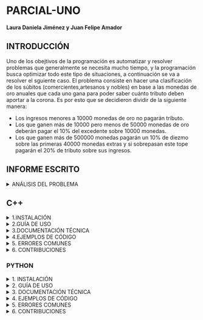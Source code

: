 # PARCIAL-UNO
**Laura Daniela Jiménez y Juan Felipe Amador**
## INTRODUCCIÓN
Uno de los obejtivos de la programación es automatizar y resolver problemas que generalmente se necesita mucho tiempo, y la programación busca optimizar todo este tipo de situaciones, a continuación se va a resolver el sguiente caso.
El problema consiste en hacer una clasificación de los súbitos (comercientes,artesanos y nobles) en base a las monedas de oro anuales que cada uno gana para poder saber cuánto tributo deben aportar a la corona. Es por esto que se decidieron dividir de la siguiente manera:
  - Los ingresos menores a 10000 monedas de oro no pagarán tributo.
  - Los que ganen más de 10000 pero menos de 50000 monedas de oro deberán pagar el 10% del excedente sobre 10000 monedas.
  - Los que ganen más de 500000 monedas pagarán un 10% de diezmo sobre las primeras 40000 monedas extras y si sobrepasan este tope pagarán el 20% de tributo sobre sus ingresos.
## INFORME ESCRITO
<details>
<summary> ANÁLISIS DEL PROBLEMA </summary>  
<p>  <b>1.1 Descripción del problema</b> 

Los requisitos psrs que el código cumpla con las condiciones dadas, es que cada variable tiene que ser entera, se necesita trabajar con el modelo estándar tanto de Python como de C++, para que se puedan trabajar los bloques de comparación, las operaciones aritméticas, las estructuras de selección y loops, aparte de esto se necesita un compilador o acceso a internet para realizar y ejecutar el código.

Los bloques de comparación se usan para poder establecer condiciones por medio de comparativos viendo si es mayor, menor o igual (con sus conbinaciones), las operaciones aritméticas se usan para cambiar el valor de una variable según un proceso de operaciones necesarias, por su parte las estructuras de selección se usan para que el sistema haga ciertos procesos dependiendo de alguna condición incial y por último se usan los loops para realizar tareas indefinidamente hasta que se cumpla alguna condición y se termine.

Las entradas y salidas del ejercicio son dos, las primera y única es el ingreso de súbdito (respresentado en monedas de oro), la salida del programa es el valor del tributo a pagar con dos decimales (representado en monedas de oro).

El proceso a realizar es según el valor de entrada en el sistema, este debe sacar el porcentaje asignado por el rey y dependiendo el caso mirar por medio de comparaciones y restas el excedente sobre la cantidad de monedas base de cada caso para poder sacar el valor del tributo.

<b>1.2 Justificación de la solución</b>

Primero, el problema se divide en 3 partes:

1.2.1 Las personas que ganan 10.000 monedas de oro o menos: No pagan tributo

1.2.2 Las personas que ganan 10.001 monedas de oro hasta 50.000: Pagan un 10% del exceso de 10.000 monedas, es decir, si una persona gana 40.000 se le restan 10.000 monedas y se le cobra un 10% de sus 30.000 monedas restantes.
1.2.3 Las personas que ganan más de 50.000 monedas: Pagan un 10% de sus primeras 40.000 monedas, y pagan un 20% de sus ganancias restantes.
Siguiente paso: Usar condicionales (if, elif y else) para separar cada una de las partes del problema:
- El “if” se usa para separar a las personas que ganen 10.000 monedas o menos
- En python la condicional “elif” se usa para separar a las personas que ganan 10.001 monedas de oro a 50.000
- Y la condicional “else” se usa para separar a las personas que ganan más de 50.000 monedas de oro.
- Aparte se utilizó un ciclo WHILE para asegurar que el resultado ingresado sea el correcto.

Después se hacen los cálculos necesarios dependiendo de las monedas de oro que ingrese el usuario.

- Si el usuario ingresa un valor menor a 10.001 prácticamente no hay cálculo, el sistema solo imprime que el valor a pagar es de 0.
- Si el usuario ingresa un valor entre 10.001 a 50.000, se restan 10.000 monedas al valor total y al resultado de la resta se le multiplica por 0.10
- Si el usuario ingresa un valor mayor a 50.000, las primeras 40.000 monedas se multiplican por 0.10, es decir para los valores entre 50.000 y 90.000 monedas
- Si supera este tope el valor del diezmo será del 20% sobre sus ingresos.
Finalmente se da el resultado final de las monedas de oro a pagar.

<b> 1.3 Justificación de las estructuras de datos y algoritmos seleccionados.</b>

La estructura de datos “int” es para evaluar valores enteros, y se usa ya que las monedas se miden únicamente por enteros (no existe ¼ de moneda por ejemplo)

Condicionales

El loop "While"que se usa para verificar la información ingresada y evitar que el sistematermine si el valor no es correcto.
La condicional “if” se usa para separar un grupo de valores de otros, en este caso la condicional evalúa únicamente los valores menores o iguales a 10.000.
La condicional “elif” evalúa únicamente los casos donde el valor es mayor a 10.000 y menor a 50.000.
Por último la condicional “else” evalúa todos los demás casos, siendo este apoyados por if anidados.

<b> 1.4 Comparación con posibles soluciones alternativas y razones de la elección final. </b>

Hay múltiples soluciones para este ejercicio, las cuales son:

- Cadena de If: Normalmente se usan muchas condicionales if cuando más de un caso puede ser verdadero, pero en el caso de este problema, solo puede ser verdadera una de las 3 opciones por lo que es más recomendable usar if, elif y else.

- Función: La función “def” normalmente se usa cuando el usuario va a insertar una lista de valores, mientras que en este ejercicio no es necesario insertar múltiples valores.

- Match case: La función match case no suele ser recomendada en cuanto a evaluar rangos de valores, es más útil cuando se evalúan valores exactos.
Se opto por la cadena de IF puesto que es una herramienta versatil que nos permitia solucionar el problema, aparte que es una función que se conoce el método de implementación.

</p>
</details>
<h2>C++ </h2>
<details>
 <summary>1.INSTALACIÓN </summary>  
<p> 
 <b>Windows</b>
 
 - Se abre un editor de textos</li>
 Para todos los sistemas sirve Visual Studio Code, que se instala buscandolo en el navegador preferido.
 
 1. En Visual Studio Code, se abre el VS Code
 
  2. Seleccione el ícono de la vista Extensiones en la barra de Actividad o utilice el atajo de teclado ( Ctrl+Shift+X ).
    
  3. Buscar 'C++'
     
  4. Seleccione Instalar
     
- Se guarda el archivo
  
-Se guarda con la extensión "nombre_del_archivo".cpp
  
- Se instala el compilador

1. Descargue usando este enlace directo al instalador de MinGW 
Ejecute el instalador y siga los pasos del asistente de instalación. Tenga en cuenta que MSYS2 requiere Windows 8.1 de 64 bits o una versión más reciente.

2. En el asistente, elija la carpeta de instalación que desee. Registre este directorio para más adelante. En la mayoría de los casos, el directorio recomendado es aceptable. Lo mismo se aplica cuando llega al paso de configuración de accesos directos del menú de inicio. Cuando haya terminado, asegúrese de que la casilla Ejecutar MSYS2 ahora esté marcada y seleccione Finalizar . Se abrirá automáticamente una ventana de terminal MSYS2.

3. En esta terminal, instale la cadena de herramientas MinGW-w64 ejecutando el siguiente comando:
- pacman -S --needed base-devel mingw-w64-ucrt-x86_64-toolchain
4. Se mostrará una lista de paquetes disponibles.
-Instalador MYSS2
5. Acepte el número predeterminado de paquetes en el "toolchain" grupo presionando Enter .
Ingrese "Y" cuando se le pregunte si desea continuar con la instalación.
6. Agregue la ruta de su bincarpeta MinGW-w64 a la "PATH" variable de entorno de Windows siguiendo estos pasos:
7. En la barra de búsqueda de Windows, escriba "Configuración" para abrir la Configuración de Windows.
Busque Editar variables de entorno para su cuenta .
En "user variables", seleccione la "Path" variable y luego seleccione Editar .
8. Seleccione "New" y agregue a la lista la carpeta de destino MinGW-w64 que registró durante el proceso de instalación. Si seleccionó los pasos de instalación predeterminados, la ruta es: C:\msys64\ucrt64\bin.
9. Seleccione "Aceptar" y, a continuación, seleccione "Aceptar" nuevamente en la ventana "Variables" de entorno "PATH" para actualizar la variable de entorno.
10. Debe volver a abrir todas las ventanas de la consola para que la
  -"PATH" variable de entorno actualizada esté disponible.
Verifique que sus herramientas MinGW-w64 estén correctamente instaladas y disponibles, abra un nuevo Prompt del sistema y escriba:
gcc --version

g++ --version

gdb --version

**MacOS**
Para mayor comodidad configuraremos el inicio del programa por medio del comando “code, para ello primero abriremos VS Code y usaremos el siguiente conjunto de teclas (Cmd+Shift+P) con la finalidad de abrir la paleta de comandos, y por último escribiremos “Shell Command: Install ‘code’ Command in PATH” y seleccionar la opción que te sale en la lista (al finalizar este proceso se pedirá la contraseña de administrador por seguridad).

Para confirmar la instalación del comando code, abriremos la terminal y escribiremos el siguiente comando

“code --version”

Llegando a ver la versión de VS Code instalada 

Para poder usar C++ en MacOS por medio de VS Code necesitaremos instalar las extensiones necesarias, para esto descargaremos Xcode por medio del siguiente comando


“xcode-select -install”


siendo necesario por tener el compilador de C, una vez descargado el programa abriremos la terminal y escribiremos lo siguiente



“xcode-select -install”



Una vez hecho esto deberá aparecer en la terminal lo siguiente

Apple clang version 11.0.3 (clang-1103.0.32.59)
Target: x86_64-apple-darwin20.2.0
Thread model: posix
InstalledDir: /Library/Developer/CommandLineTools/usr/bin


Para confirmer la correcta instalación de Xcode usaremos el código “clang --version” teniendo que aparecer la misma información que nos brindaron anteriormente (para MacOS, el compilador “g++” lo interpreta como “Clang ++”, lo que explica el uso de este último comando)


Luego abriremos VS Code y descargaremos los complementos 

 
“C/C++ (Microsoft)”, “C/C++ Extension Pack (Microsoft)”, “C/C++ Compiler (danielpinto8zz6)”


Esta descarga se hará mediante el VS Code buscando la extensión “C/C++” y la instalaremos, siendo que, finalmente el programa estará listo para ser utilizado, una vez terminado el código deseado, lo guardaremos como un archivo “.cpp”, para compilar el archivo creado activaremos desde VS Code la terminal integrada al mismo, esto se hará con la combinación de teclas (Ctrl+ la tecla del acento grave, la que generalmente esta a la izquierda del 1), una vez abierta la terminal usaremos el siguiente código 

“g++ Archivo.cpp -Wall -std=c++20”

Este codigo generara un archivo “.out” que podremos encontrar en el gestor de archivos, ya por último escribiremos en la terminal 

“./Archivo.out”

Donde esta será el enrutamiento del archivo “.out”, ejecutándose el código hecho previamente.

**Linux**
Para poder usar visual code estudio en Linux, primero se necesita descargar la extensión y librerías de este, la instalación de estos repositorios cambia según la versión de linux que se maneje teniendo como principales las siguientes dos:

- Ubuntu/Debian: para la instalación en debian se debe ir a la página web (https://code.visualstudio.com/) y descargar la extensión “.deb”, luego de eso se abrirá la consola y se ejecutara el siguiente comando 

“sudo apt install <ruta del .deb>” 

El cual instalará el programa mediante la previa instalación del extensible proveniente del navegador web.
Luego se escribirá en la consola

“echo "code code/add-microsoft-repo boolean true" | sudo debconf-set-selections”

Lo cual descargará automáticamente los repositorios necesarios para la aplicación, en caso de querer descargarlos manualmente se utilizará el siguiente comando para instalarlos

“sudo apt-get install wget gpg
wget -qO- https://packages.microsoft.com/keys/microsoft.asc | gpg --dearmor > packages.microsoft.gpg
sudo install -D -o root -g root -m 644 packages.microsoft.gpg /etc/apt/keyrings/packages.microsoft.gpg
echo "deb [arch=amd64,arm64,armhf signed-by=/etc/apt/keyrings/packages.microsoft.gpg] https://packages.microsoft.com/repos/code stable main" |sudo tee /etc/apt/sources.list.d/vscode.list > /dev/null
rm -f packages.microsoft.gpg”

una vez finalizado este proceso se deben actualizar los repositorios en caso de alguna                    incompatibilidad, esto mediante el siguiente comando
“sudo apt install apt-transport-https
sudo apt update
sudo apt install code # or code-insiders”

Lo cual terminara la instalación completa del programa y el posible uso inmediato de este.

Distribuciones con gestor de paquetes RPM:  para este tipo de distribuciones se debe abrir la consola y escribir lo siguiente:
“sudo rpm --import https://packages.microsoft.com/keys/microsoft.asc
echo -e "[code]\nname=Visual Studio Code\nbaseurl=https://packages.microsoft.com/yumrepos/vscode\nenabled=1\nautorefresh=1\ntype=rpm-md\ngpgcheck=1\ngpgkey=https://packages.microsoft.com/keys/microsoft.asc" |sudo tee /etc/zypp/repos.d/vscode.repo > /dev/null”

Este comando permite ver la ruta que tomara la consola para instalar los paquetes y librerías   necesarias para ejecutar Visual Studio Code, luego de eso se escribirá en la consola
“sudo zypper install code”
Lo cual terminara con la instalación del programa, siendo posible ejecutarlo una vez terminada la instalación.

¿Cómo compilar en Linux?
Para poder compilar VS code (Visual Studio code) en Linux, primero debemos ejecutar el programa y seleccionar las extensiones, mediante la combinación de teclas (Ctrl+Shift+X) luego se buscará C++ y se instalará la respectiva extensión, una vez instalada se usará el compilador g++ para escribir el código deseado. Para ello abriremos la consola y escribiremos 

“gcc -v”
En caso de no tener instalado el compilador necesitado, lo podemos instalar desde la consola mediante el siguiente comando

“sudo apt-get update”

El cual actualizara todos los paquetes requeridos o instalados en y por el sistema, después instalaremos compiladores GNU mediante

“sudo apt-get install build-essential gdb”
Este proceso sirve en distribuciones derivadas de Ubuntu/Debian, en caso de utilizar distribuciones RPM como OpenSuse se utilizarán los siguientes comandos serán utilizados para la instalación de los compiladores.

- (Actualización del sistema):

“sudo zypper refresco
actualización de sudo zypper”

- (Habilitar los repositorios OSS para la correcta instalación de g++)

“sudo zypper addrepo http://descargar.opensuse.org/distribución/salto/15.6/repo/oss/ oss”

- (Buscar los paquetes GCC disponibles)

“zypper buscar gcc”

- (instalar los paquetes GCC)

“sudo zypper instalar gcc”

- (instalar los paquetes gcc-c++, estos solo son necesarios para la compilación de programas en C++)

“sudo zypper instalar gcc-c++”

Ya instalado todo lo necesario para programar mediante VS code con el lenguaje C++ y una vez terminado el código que se requiera se deberá guardar el mismo con la extensión “.cpp” ya hecho esto en el propio programa se seleccionara el botón “run C/C++ file” ubicado en la flecha ubicada en la esquina superior derecha de la pantalla junto a los iconos de cerrar y minimizar, por último escogeremos “g++ build and debug active file” en la lista de los compiladores detectados que nos muestre, ya una vez se termine este proceso se ejecutara el código realizado (no será necesario realizar estos últimos dos pasos cada vez que se abra el programa, esto solo es aplicable por cada código realizado).

 
</p>
</details>
<details>
 <summary>2.GUÍA DE USO</summary>  
<p> Se puede interactuar con el por medio de Visual Studio Code con los pasos anteriormente descritos,C++ es un lenguaje de programación compilado, multiparadigma, de tipo imperativo lo que significa que se conoce n cada paso del programa su estado, y esto se da por el valor de las variables usadas, aparte que se puede altearar el programa a través de diversas sentencias, este tiene una programación genérica y funcional.
Algunos ejemplos de uso son:
  
  - Calculadora aritmética de enteros
  
  - Simulación de la multiplicación entera hardware
  
  - Cálculo de la raíz cuadrada mediante el método de bisección
  
  - Mínimo de un vector de enteros
  
  - Invertir el orden de los elementos de un vector
  
  - Insertar un valor o un vector en otro vector manteniendo intacto el original
  
<b>Descripción general de las API de C/C++</b>

  Las API son mecanismos que permiten a dos componentes de software comunicarse entre sí mediante un conjunto de definiciones y protocolos.Las API de C++ son:
  
 -API de C++ de Clinfo: Permite obtener información de estado sobre un clúster de PowerHA SystemMirror for AIX. 

 - API de C/C++ de IBM: Permite acceder a los recursos de IBM i. 

 - API de Helix C/C++: Permite crear aplicaciones que interactúen con Helix Core Server. 

 - API de C++ del programa de arranque: Permite llamar a la API de programa de arranque. 

 - API de C++ de Unreal Engine: Permite explorar las clases y funciones de Engine. 

 - API C++ moderna de RTI Connext: Permite distribuir datos críticos en tiempo real entre dispositivos o nodos. 

 - API de C++ de PyTorch: Amplía la clase ATen Tensor con capacidades relacionadas con la diferenciación automática. 

</p>
</details>
<details>
 <summary> 3.DOCUMENTACIÓN TÉCNICA </summary>  
<p> <b>IOSTREAM</b>
  
C++ proporciona estos recursos básicos a través de la biblioteca de entrada/salida iostream. Esta biblioteca forma parte de la biblioteca estándar de C++.

Para informar al compilador de que deseamos utilizar alguna de las funcionalidades de la biblioteca iostream, es necesario incluir su archivo de cabecera (header file) asociado, típicamente al principio del archivo:

#include <iostream>

  <b>Variables</b>
  
  Los diferentes valores que puede tomar una variable (enteros, reales, caracteres ) que puede manejar un lenguaje se agrupan en tipos. 
  
- bool: para representar valores booleanos, es decir, cierto o falso.
- int: para representar valores enteros.
- double: para valores reales.
- float: para valores reales con pripridad a la parte decimal.
- char: para caracteres.
- string: para cadenas de caracteres.
<b>Variables globales </b>
Son las variables que son conocidas por todo el código
Ej: std::cin (entrada) y std::cout (salida)
<b>Variables locales</b>
Las variables locales son accesibles desde su declaración hasta el final del bloque de código del bloque en el que han sido declaradas.
Los bloques se determinan por {...}
<b>Operadores y sentencias</b>

Un operador es un símbolo que determina la operación a realizar sobre los operandos (variables) a los que afecta de alguna manera. Algunos de ellos son:
- suma (+)
- resta (-)
- multiplicación (*)
- división (/)
- modulo (%)
Una sentencia es un conjunto de expresiones que permiten ejecutar una determinada acción. Alguna de ellas son:
- y (&&)
- o (||)
- no (!) 
- igual (==)
- mayor (<)
- menor (>)
  
<b>Operadores incremento y decremento</b>

Son operadores unarios, es decir, actúan sobre un único operando:

- ++x: operador preincremento, cuando precede al operando
- x++: operador postincremento, cuando sucede al operando
- --x: operador predecremento, cuando precede al operando
- x--: operador postdecremento, cuando sucede al operando
  
<b>Estructuras condicionales</b>

Una sentencia condicional realiza un conjunto u otro de sentencias dependiendo del cumplimiento o no de una determinada condición.

En C++ podemos distinguir diferentes tipos:

- Simple: if
- Ampliada: if - else
- Anidada: if – else if - … - else
- Multisalida: switch (Esta es epecial poqre solo sirve para igualdades y se recomienda maximo para 5 opciones)

<b>Estructuras iterativas</b>

Las sentencias repetitivas o iterativas permiten repetir una secuencia de instrucciones en tanto no deje de cumplirse una condición.
En C++ disponemos de tres variantes de bucles:

- Bucle: while
  Un bucle while tiene asociado un bloque de sentencias que se ejecutarán secuencialmente mientras la condición de entrada al bucle sea cierta.
- Bucle: do - while
  Un bucle do - while la evalúa al final del bucle, lo implica que el bucle se ejecutará al menos una vez
- Bucle: for está concebido fundamentalmente para ejecutar sus sentencias asociadas un número fijo de veces.
  
</p>
</details>
<details>
<summary>4.EJEMPLOS DE CÓDIGO</summary>  
<p> - <b>Primer ejemplo: </b>
En este se ve el uso del tipo de variables y los operadoes aritméticos para calcular el área de un circulo.

```cpp
  #include <iostream>

using namespace std;

int main ()
{
    cout<< "PROGRAMACION AREA DE UN CIRCULO" <<endl;
    
    float radio; 
   float PI=3.1416;
    
    cout<< "Digite el valor del radio "<< endl;
    cin>>radio;
  
    system("cls");
     
    cout<< "CIRCULO" <<endl<<endl;
    cout<<"Perimetro:  "<<radio*PI <<endl<<endl;
    
    cout<<"Gracias por digitar su informacion"<<endl<<endl;
    cout<<"Hecho por Laura Jimenez M."<<endl<<endl;
    
    
    system("pause");
    return EXIT_SUCCESS;
}
    
```
- <b>Segundo ejemplo: </b>
En este ejemplo se usa el while para un programa para ingreso de zapatos, el while se usa para repetir el proceso de datos de referencia del zapato.
```cpp
#include <iostream>
using namespace std;

int main ()
{
  int referencia_del_zapato;
  char descripcion_del_zapato[100],respuesta;
  int talla,costo;
  
  cout << "*************************************" << endl;
  cout << "ADMISNISTRACION DE VENTA DE ZAPATOS" << endl;
   cout << "*************************************" << endl;
  cout << "QUIERE INGRESAR UN ZAPATO AL PROGRAMA S/N: "<<endl;
  cin>>respuesta;
  while(respuesta=='S')
  {
      cout << "Digite la referencia del zapato..." << endl;
  cin >> referencia_del_zapato;
  cin.ignore (256, '\n');
  cout << "Digite la descripcion del zapato..." << endl;
  cin.getline (descripcion_del_zapato, 100);
  cout << "Digite la talla del zapato..." << endl;
  cin >> talla;
  cout << "QUIERE INGRESAR OTRO ZAPATO AL PROGRAMA S/N: " <<endl;
  cin>>respuesta;
  }
   cout << "*************************************" << endl;
  cout << "GRACIAS POR DIGITAR" << endl;
  cout << "HECHO POR LAURA JIMENEZ M" << endl;
 cout << "*************************************" << endl;
  system ("pause");
  return EXIT_SUCCESS;
 
}

```
- <b>Tercer ejemplo: </b>
En este ejemplo se usa el IF y el SWITCH para clasificar las utilidades que pueden los zapatos, por otra parte este ejercicio se ven el uso de diversos tipos de variables y de operaciones.
```cpp
#include <iostream>
using namespace std;

int main ()
{
  int referencia_del_zapato;
  char descripcion_del_zapato[100];
  int talla;
  char disponibilidad;
  int SW,costo, utilidad;
  int precio_venta;
  int cantidad_de_zapatos;

 cout << "*************************************" << endl;
  cout << "ADMISNISTRACION DE VENTA DE ZAPATOS" << endl;
   cout << "*************************************" << endl;
  cout << "Digite la referencia del zapato..." << endl;
  cin >> referencia_del_zapato;
  cin.ignore (256, '\n');
  cout << "Digite la descripcion del zapato..." << endl;
  cin.getline (descripcion_del_zapato, 100);
  cout << "Digite la talla del zapato..." << endl;
  cin >> talla;
  cout << "Digite S o N segun la disponibilidad del zapato..." << endl <<
    endl;
  cin >> disponibilidad;
  cout << "Digite la cantidad de zapatos que estan disponibles..." << endl;
  cin >> cantidad_de_zapatos;
  cout << "Digite el costo del zapato por unidad..." << endl;
  cin >> costo;
  cout << "Digite el precio de venta del zapato por unidad..." << endl;
  cin >> precio_venta;
  
  system ("cls");
 cout << "*************************************" << endl;
 cout << "LOS DATOS REGISTRADOS SON LOS SIGUIENTES" << endl<<endl;
 
  cout << "La referencia del zapato es:" << referencia_del_zapato << endl;
  cout << "La descripcion del zapato es:" << descripcion_del_zapato << endl;
  cout << "La talla del zapato es:" << talla << endl;
  cout << "La disponibilidad del zapato es:" << disponibilidad << endl;
  cout << "La cantidad de zapatos son:" << cantidad_de_zapatos << endl;
  cout << "El costo del zapato por unidad es:" << costo << endl;
  if(costo<=30000){SW=0;}

     if(costo>30000&&costo<=60000){SW=1;}
   
     else if(costo>60000){SW=2;}
    
     switch(SW)
     {
         case 0:
          cout<<"TIPO: A"<<endl;
         cout << "Porcentaje de utilidad del 50%" <<endl;
         break;
         case 1:
         cout<<"TIPO: B"<<endl;
         cout << "Porcentaje de utilidad del 40%" <<endl;
          break;
          case 2:
          cout<<"TIPO: C"<<endl;
         cout << "Porcentaje de utilidad del 30%" <<endl;
         break;
         
     }
 
  cout << "El costo total de "<<cantidad_de_zapatos << "  zapatos es:" << cantidad_de_zapatos*costo << endl;
  cout << "El precio de venta del zapato por unidad es:" << precio_venta << endl;
   cout << "El precio total de  "<<cantidad_de_zapatos <<"  zapatos es:" << cantidad_de_zapatos*precio_venta << endl;
 utilidad=precio_venta -costo;
 cout << "La utilidad por unidad:" << utilidad << endl;
  cout << "La utilidad total:" << utilidad*cantidad_de_zapatos << endl;
  
  cout << "*************************************" << endl;
  cout << "GRACIAS POR DIGITAR" << endl;
  cout << "HECHO POR LAURA JIMENEZ M" << endl;
 cout << "*************************************" << endl;
  system ("pause");
  return EXIT_SUCCESS;
 
}

```
</p>
</details>
  <details>
<summary> 5. ERRORES COMUNES </summary>
<p> 
- <b>Falta  ; o falta de {...} </b>
  
   ```cpp
#include <iostream>
#include <string>
float a;
float b // NO SE CERRO CON PUNTO Y COMA
int main()
{
	printf("\nDigame cual es el precio base del articulo\n");
	std::cin>>a;
	printf("\nDigame cual es el descuento que tiene el articulo\n");
	std::cin>>b;
printf("\nEl valor final del articulo es\n");
b*=a;
b/=100;
a-=b;
std::cout <<a;

	return 0;
// NO se cerro el int main con corchete
```
- <b>No romper la estructura switch con break </b>
```cpp
#include <iostream>
#include <string>
using namespace std;
int a;
int main ()
{
cout << "Deme un número";
cin >> a;
switch (a) {
case 1:
cout << "El número es uno";
// No se puso el break;
case 2:
cout << "El número es dos";
defaul:
cout << "El número es << a ;
}
}
```
- <b> Poner valores de entrada difrenets a los de la variable declarada </b>
```cpp
#include <iostream>
#include <string>
int a;
float b;
bool c;
int main ()
{
std:: cout << "Deme un número entero";
std:: cin >> c;
// Aqui hay un error puesto que la variable c se declaro como booleanos se tendria que guardar en a
```
- <b> No declarar en using namespace std o no esoecificarlo línea por línea </b>
```cpp
#include <iostream>
#include <string>
// Aqui no se declaró el using namespace std;
int a;
bool c;
int main ()
{
cout << "Deme un número entero"; //Antes de "cout" falta especificar el std::
std ::cin >> c;
```
Cabe recalcar que si se usa uno no se usa el otro
```cpp
#include <iostream>
#include <string>
using namespace std;
int a;
bool c;
int main ()
{
std ::cout << "Deme un número entero"; //Antes se declaro el espacio que se va a utilizar por esto esta línea es repetitiva
std ::cin >> c;
```
  </p>
  </details>
  <details>
<summary> 6. CONTRIBUCIONES </summary>  
	  
<p> Las demás personas pueden comentar mejores maneras de solcucionar el problema cambiando alguna operación haciendo qeu el código pueda ser mas óptimo.</p>
  </details>
<h3>PYTHON</h3>
<details>
<summary> 1. INSTALACIÓN </summary> 
<p> <b> Windows </b>

1. Descargar Python desde el sitio web con la versión más reciente o la que se adapte mejor a su sistema operativo 
2. Descargar Visual Studio Code
3. Descargar las funciones de Python en visual studio 
4. Abrir una carpeta donde se van a guardar los códigos en Python 
5. Abrir Visual Studio y seleccionar la carpeta creada 
6. En la carpeta crear un archivo que tenga la extensión “.py”, por ejemplo codigo.py 
7. Escribir el código 
8. Clickear en Run para ejecutar el código y después presionar en Inicio Depurado
9. Finalmente en la terminal (cmd) debe digitar los valores que sean necesarios para el funcionamiento del código 
10. Se mostrará el resultado final.


<b>MacOS</b>

1. Abrir la terminal 
2. Revisar si Python está instalado usando el comando                “python3 –version”
3. Crear una carpeta donde se vayan a guardar los códigos 
4. Crear un archivo que tenga la extensión “.py” para que funcione correctamente 
5. Escribir el código 
5. Ejecutar el código con el comando python código.py
O también con python3 código.py
6. Se mostrará el resultado
   
<b>Linux </b>

1. Abrir la terminal 
2. Revisar si Python se encuentra instalado con el comando       “python3 –version”
3. Crear una carpeta para guardar los códigos 
4. Crear un archivo que termine en “.py”
5. Escribir el código en el archivo 
6. Correr el programa con el comando python código.py o con el comando python3 código.py

 </p>
</details>
<details>
<summary>2. GUÍA DE USO	</summary>
<p>	
</p>
</details>
<details>
<summary>3. DOCUMENTACIÓN TÉCNICA</summary>
<p>	
</p>
</details>
<details>
<summary>4. EJEMPLOS DE CÓDIGO	</summary>
<b> Ejemplo 1: </b>Otra forma es simplemente tener un bloque de código, y mencionar cuál línea es importante.

```python
    x = 10  
    y = x + 5
    print (y)
```
<b> Ejemplo 2: </b> Aqui se ve el uso de el condicional if y aparte el uso de operadores lógicos y aritméticos.
```python
N= int(input("Dame un número: "))
x=N%3
y=N%10
if x==0 and y==7 :
  print(f"El número {N} es curioso")
else :
  print(f"El número {N} no es curioso")
```
<b> Ejemplo 3: </b> Aqui se ve el uso de el condicional if dentro de un ciclo while para analizar que el valor ingresado a la variable sea el correcto y también cuenta el uso de operadores lógicos y aritméticos.
```python
from posixpath import extsep
print("Buenas")
while True:
    try:
        a = input("Usted cuenta con una cuenta de Netflix, responda si o no :")
        if a != "si" and a != "no":
            raise ValueError("Tiene que responder si o no")
        break
    except ValueError as e:
        print(e)

if not a == "si":
    print("Tiene que inscribirse")
elif a == "si":
    print("Bienvenido")
```
</p>
</details>
<details>
<summary>5. ERRORES COMUNES</summary>
<p> 	
</p>
</details>
<details>
<summary>6. CONTRIBUCIONES</summary>
<p> Una persona puede aportar al proyecto notificando errores del sistema, formas de hacerlo más simple y que consuma menos recursos o ampliar el código para obtener valores más precisos.
	
</p>
</details>



